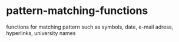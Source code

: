 # pattern-matching-functions
functions for matching pattern such as symbols, date, e-mail adress, hyperlinks, university names
